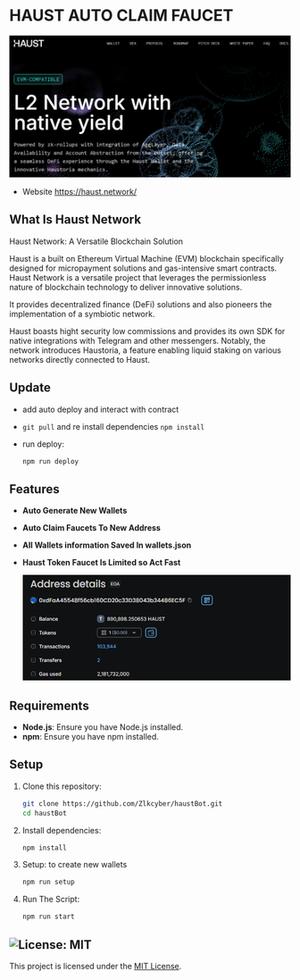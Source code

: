 # HAUST AUTO CLAIM FAUCET

![banner](image.png)
- Website https://haust.network/

## What Is Haust Network

Haust Network: A Versatile Blockchain Solution

Haust is a built on Ethereum Virtual Machine (EVM) blockchain specifically designed for micropayment solutions and gas-intensive smart contracts. Haust Network is a versatile project that leverages the permissionless nature of blockchain technology to deliver innovative solutions.

It provides decentralized finance (DeFi) solutions and also pioneers the implementation of a symbiotic network.

Haust boasts hight security low commissions and provides its own SDK for native integrations with Telegram and other messengers. Notably, the network introduces Haustoria, a feature enabling liquid staking on various networks directly connected to Haust.

## Update
- add auto deploy and interact with contract
- `git pull` and re install dependencies `npm install`

- run deploy: 
   ```bash
   npm run deploy
   ```

## Features

- **Auto Generate New Wallets**
- **Auto Claim Faucets To New Address**
- **All Wallets information Saved In wallets.json** 
- **Haust Token Faucet Is Limited so Act Fast**

   ![faucet](image-1.png)

## Requirements

- **Node.js**: Ensure you have Node.js installed.
- **npm**: Ensure you have npm installed.


## Setup

1. Clone this repository:
   ```bash
   git clone https://github.com/Zlkcyber/haustBot.git
   cd haustBot
   ```
2. Install dependencies:
   ```bash
   npm install
   ```
3. Setup: to create new wallets 
   ```bash
   npm run setup
   ```
4. Run The Script:
   ```bash
   npm run start
   ```


## ![License: MIT](https://img.shields.io/badge/License-MIT-yellow.svg)

This project is licensed under the [MIT License](LICENSE).
